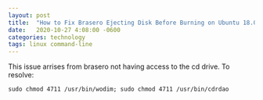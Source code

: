 ```yaml
---
layout: post
title:  "How to Fix Brasero Ejecting Disk Before Burning on Ubuntu 18.04"
date:   2020-10-27 4:08:00 -0600
categories: technology
tags: linux command-line
---
```


This issue arrises from brasero not having access to the cd drive. To resolve:

```
sudo chmod 4711 /usr/bin/wodim; sudo chmod 4711 /usr/bin/cdrdao
```

